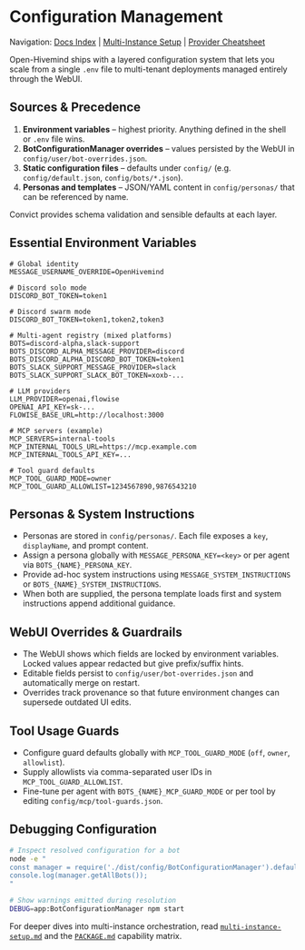 # Configuration Management

Navigation: [Docs Index](../README.md) | [Multi-Instance Setup](multi-instance-setup.md) | [Provider Cheatsheet](provider-cheatsheet.md)


Open-Hivemind ships with a layered configuration system that lets you scale
from a single `.env` file to multi-tenant deployments managed entirely through
the WebUI.

## Sources & Precedence
1. **Environment variables** – highest priority. Anything defined in the shell
   or `.env` file wins.
2. **BotConfigurationManager overrides** – values persisted by the WebUI in
   `config/user/bot-overrides.json`.
3. **Static configuration files** – defaults under `config/` (e.g.
   `config/default.json`, `config/bots/*.json`).
4. **Personas and templates** – JSON/YAML content in `config/personas/` that can
   be referenced by name.

Convict provides schema validation and sensible defaults at each layer.

## Essential Environment Variables
```env
# Global identity
MESSAGE_USERNAME_OVERRIDE=OpenHivemind

# Discord solo mode
DISCORD_BOT_TOKEN=token1

# Discord swarm mode
DISCORD_BOT_TOKEN=token1,token2,token3

# Multi-agent registry (mixed platforms)
BOTS=discord-alpha,slack-support
BOTS_DISCORD_ALPHA_MESSAGE_PROVIDER=discord
BOTS_DISCORD_ALPHA_DISCORD_BOT_TOKEN=token1
BOTS_SLACK_SUPPORT_MESSAGE_PROVIDER=slack
BOTS_SLACK_SUPPORT_SLACK_BOT_TOKEN=xoxb-...

# LLM providers
LLM_PROVIDER=openai,flowise
OPENAI_API_KEY=sk-...
FLOWISE_BASE_URL=http://localhost:3000

# MCP servers (example)
MCP_SERVERS=internal-tools
MCP_INTERNAL_TOOLS_URL=https://mcp.example.com
MCP_INTERNAL_TOOLS_API_KEY=...

# Tool guard defaults
MCP_TOOL_GUARD_MODE=owner
MCP_TOOL_GUARD_ALLOWLIST=1234567890,9876543210
```

## Personas & System Instructions
- Personas are stored in `config/personas/`. Each file exposes a `key`,
  `displayName`, and prompt content.
- Assign a persona globally with `MESSAGE_PERSONA_KEY=<key>` or per agent via
  `BOTS_{NAME}_PERSONA_KEY`.
- Provide ad-hoc system instructions using `MESSAGE_SYSTEM_INSTRUCTIONS` or
  `BOTS_{NAME}_SYSTEM_INSTRUCTIONS`.
- When both are supplied, the persona template loads first and system
  instructions append additional guidance.

## WebUI Overrides & Guardrails
- The WebUI shows which fields are locked by environment variables. Locked
  values appear redacted but give prefix/suffix hints.
- Editable fields persist to `config/user/bot-overrides.json` and automatically
  merge on restart.
- Overrides track provenance so that future environment changes can supersede
  outdated UI edits.

## Tool Usage Guards
- Configure guard defaults globally with `MCP_TOOL_GUARD_MODE` (`off`, `owner`,
  `allowlist`).
- Supply allowlists via comma-separated user IDs in
  `MCP_TOOL_GUARD_ALLOWLIST`.
- Fine-tune per agent with `BOTS_{NAME}_MCP_GUARD_MODE` or per tool by editing
  `config/mcp/tool-guards.json`.

## Debugging Configuration
```bash
# Inspect resolved configuration for a bot
node -e "
const manager = require('./dist/config/BotConfigurationManager').default.getInstance();
console.log(manager.getAllBots());
"

# Show warnings emitted during resolution
DEBUG=app:BotConfigurationManager npm start
```

For deeper dives into multi-instance orchestration, read
[`multi-instance-setup.md`](multi-instance-setup.md) and the
[`PACKAGE.md`](../../PACKAGE.md) capability matrix.
